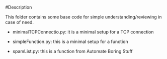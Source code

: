 #Description

This folder contains some base code for simple understanding/reviewing in case of need.

* minimalTCPConnectio.py: it is a minimal setup for a TCP connection

* simpleFunction.py: this is a minimal setup for a function

* spamList.py: this is a function from Automate Boring Stuff 